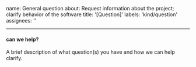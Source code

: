 name: General question
about: Request information about the project; clarify behavior of the software
title: '[Question]'
labels: 'kind/question'
assignees: ''

---

#### can we help?
A brief description of what question(s) you have and how we can help clarify.